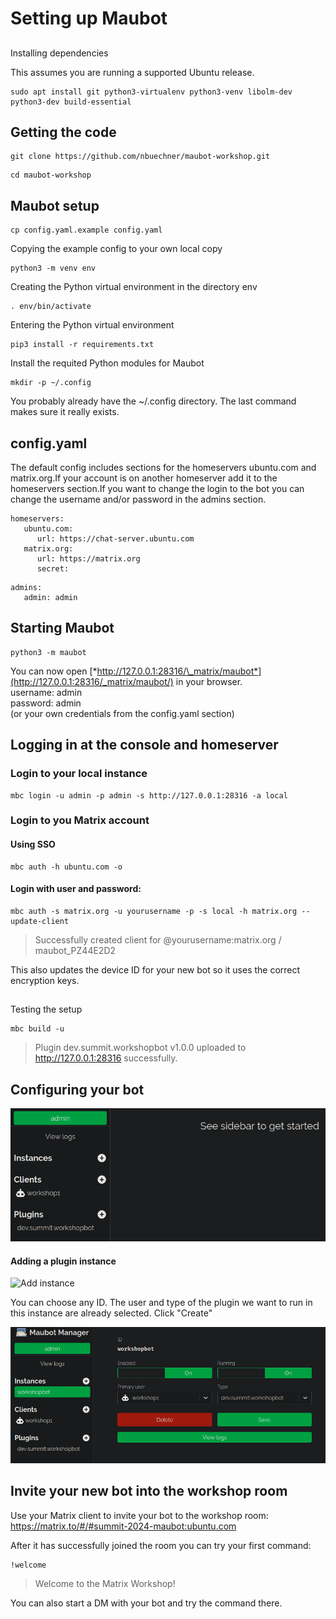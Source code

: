 # Setting up Maubot

##   
Installing dependencies

This assumes you are running a supported Ubuntu release.

```
sudo apt install git python3-virtualenv python3-venv libolm-dev python3-dev build-essential
```

## Getting the code

```
git clone https://github.com/nbuechner/maubot-workshop.git  
```

```
cd maubot-workshop
```

## Maubot setup

```
cp config.yaml.example config.yaml
```

Copying the example config to your own local copy

```
python3 -m venv env
```

Creating the Python virtual environment in the directory env

```
. env/bin/activate
```

Entering the Python virtual environment

```
pip3 install -r requirements.txt  
```

Install the requited Python modules for Maubot

```
mkdir -p ~/.config
```

You probably already have the \~/.config directory. The last command makes sure it really exists.

## config.yaml

The default config includes sections for the homeservers ubuntu.com and matrix.org.If your account is on another homeserver add it to the homeservers section.If you want to change the login to the bot you can change the username and/or password in the admins section.  

```
homeservers:
   ubuntu.com:
      url: https://chat-server.ubuntu.com
   matrix.org:
      url: https://matrix.org
      secret:
```

```
admins:
   admin: admin
```

## Starting Maubot

```
python3 -m maubot
```

You can now open [*http://127.0.0.1:28316/\_matrix/maubot*](http://127.0.0.1:28316/_matrix/maubot/) in your browser.  
username: admin  
password: admin  
(or your own credentials from the config.yaml section)

## Logging in at the console and homeserver

### Login to your local instance

```
mbc login -u admin -p admin -s http://127.0.0.1:28316 -a local
```

### Login to you Matrix account

#### Using SSO

```
mbc auth -h ubuntu.com -o
```

#### Login with user and password:

```
mbc auth -s matrix.org -u yourusername -p -s local -h matrix.org --update-client
```

> Successfully created client for @yourusername:matrix.org / maubot_PZ44E2D2

This also updates the device ID for your new bot so it uses the correct encryption keys.

##   
Testing the setup

```
mbc build -u
```

> Plugin dev.summit.workshopbot v1.0.0 uploaded to <http://127.0.0.1:28316> successfully.

## Configuring your bot

![Your interface should look like this](https://github.com/nbuechner/maubot-workshop/raw/refs/heads/main/images/att1.png)

#### Adding a plugin instance

![Add instance](https://github.com/nbuechner/maubot-workshop/raw/refs/heads/main/images/att2.png)

You can choose any ID. The user and type of the plugin we want to run in this instance are already selected. Click "Create"

![If you did everything right it should look like this](https://github.com/nbuechner/maubot-workshop/raw/refs/heads/main/images/att3.png)

## Invite your new bot into the workshop room

Use your Matrix client to invite your bot to the workshop room:  
<https://matrix.to/#/#summit-2024-maubot:ubuntu.com>  
  
After it has successfully joined the room you can try your first command:

```
!welcome
```

> Welcome to the Matrix Workshop!

You can also start a DM with your bot and try the command there.

## 
